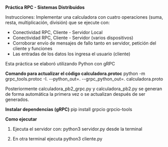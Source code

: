 **Práctica RPC - Sistemas Distribuidos**

Instrucciones: Implementar una calculadora con cuatro operaciones (suma, resta, multiplicación, división) que se ejecute con:

* Conectividad RPC, Cliente - Servidor Local
* Conectividad RPC, Cliente - Servidor (varios dispositivos)
* Corroborar envío de mensajes de fallo tanto en servidor, petición del cliente y funciones
* Las entradas de los datos los ingresa el usuario (cliente)


Esta práctica se elaboró utilizando Python con gRPC

**Comando para actualizar el código calculadora.protoc**
python -m grpc_tools.protoc -I. --python_out=. --grpc_python_out=. calculadora.proto

Posteriormente
calculadora_pb2_grpc.py y calculadora_pb2.py se generan de forma automática la primera vez o se actualizan después de ser generados.

**Instalar dependencias (gRPC)**
pip install grpcio grpcio-tools


**Como ejecutar**
1. Ejecuta el servidor con:
python3 servidor.py desde la terminal

2. En otra terminal ejecuta python3 cliente.py